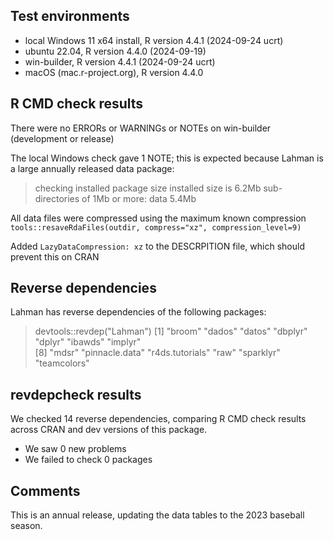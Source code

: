 ## Test environments
- local Windows 11 x64 install, R version 4.4.1 (2024-09-24 ucrt)
- ubuntu 22.04, R version 4.4.0 (2024-09-19)
- win-builder, R version 4.4.1 (2024-09-24 ucrt)
- macOS (mac.r-project.org), R version 4.4.0

## R CMD check results
There were no ERRORs or WARNINGs or NOTEs on win-builder (development or release)

The local Windows check gave 1 NOTE; this is expected because Lahman is a large annually released data package:  

> checking installed package size
>    installed size is  6.2Mb
>    sub-directories of 1Mb or more:
>      data   5.4Mb

All data files were compressed using the maximum known compression `tools::resaveRdaFiles(outdir, compress="xz", compression_level=9)`

Added `LazyDataCompression: xz` to the DESCRPITION file, which should prevent this on CRAN

## Reverse dependencies

Lahman has reverse dependencies of the following packages:

> devtools::revdep("Lahman")
 [1] "broom"          "dados"          "datos"          "dbplyr"         "dplyr"          "ibawds"         "implyr"        
 [8] "mdsr"           "pinnacle.data"  "r4ds.tutorials" "raw"            "sparklyr"       "teamcolors"   

## revdepcheck results

We checked 14 reverse dependencies, comparing R CMD check results across CRAN and dev versions of this package.

 * We saw 0 new problems
 * We failed to check 0 packages


## Comments
This is an annual release, updating the data tables to the 2023 baseball season.


